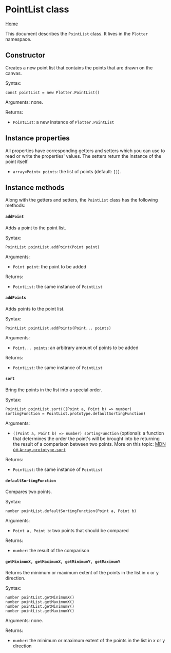 # PointList class
[Home](./)

This document describes the `PointList` class. It lives in the `Plotter` namespace.

## Constructor
Creates a new point list that contains the points that are drawn on the canvas.

Syntax:
```
const pointList = new Plotter.PointList()
```

Arguments: none.

Returns:
* `PointList`: a new instance of `Plotter.PointList`

## Instance properties
All properties have corresponding getters and setters which you can use to read or write the properties' values. The setters return the instance of the point itself.

* `array<Point> points`: the list of points (default: `[]`).

## Instance methods
Along with the getters and setters, the `PointList` class has the following methods:

#### `addPoint`
Adds a point to the point list.

Syntax:
```
PointList pointList.addPoint(Point point)
```

Arguments:
* `Point point`: the point to be added

Returns:
* `PointList`: the same instance of `PointList`

#### `addPoints`
Adds points to the point list.

Syntax:
```
PointList pointList.addPoints(Point... points)
```

Arguments:
* `Point... points`: an arbitrary amount of points to be added

Returns:
* `PointList`: the same instance of `PointList`

#### `sort`
Bring the points in the list into a special order.

Syntax:
```
PointList pointList.sort(((Point a, Point b) => number) sortingFunction = PointList.prototype.defaultSortingFunction)
```

Arguments:
* `((Point a, Point b) => number) sortingFunction` (optional): a function that determines the order the point's will be brought into be returning the result of a comparison between two points. More on this topic: [MDN on `Array.prototype.sort`](https://developer.mozilla.org/en-US/docs/Web/JavaScript/Reference/Global_Objects/Array/sort)

Returns:
* `PointList`: the same instance of `PointList`

#### `defaultSortingFunction`
Compares two points.

Syntax:
```
number pointList.defaultSortingFunction(Point a, Point b)
```

Arguments:
* `Point a, Point b`: two points that should be compared

Returns:
* `number`: the result of the comparison

#### `getMinimumX, getMaximumX, getMinimumY, getMaximumY`
Returns the minimum or maximum extent of the points in the list in x or y direction.

Syntax:
```
number pointList.getMinimumX()
number pointList.getMaximumX()
number pointList.getMinimumY()
number pointList.getMaximumY()
```

Arguments: none.

Returns:
* `number`: the minimum or maximum extent of the points in the list in x or y direction
